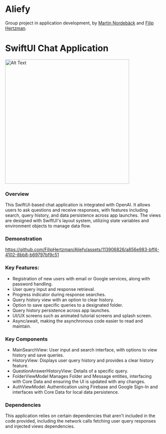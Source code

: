 # Aliefy
Group project in application development, by [Martin Nordebäck](https://github.com/Martin-Nordeback) and 
[Filip Hertzman](https://github.com/FilipHertzman).
# SwiftUI Chat Application
<img src="https://github.com/Martin-Nordeback/ChatOrganizer/assets/113906826/105fcbc9-50df-4a09-94d5-7313816f6e31" alt="Alt Text" width="400" height="400" />  

### Overview
This SwiftUI-based chat application is integrated with OpenAI. It allows users to ask questions and receive responses, with features including search, query history, and data persistence across app launches. The views are designed with SwiftUI's layout system, utilizing state variables and environment objects to manage data flow.

### Demonstration
https://github.com/FilipHertzman/Aliefy/assets/113906826/a856e983-bff4-4102-8bb8-b69797bf9c51



### Key Features:
- Registration of new users with email or Google services, along with password handling.
- User query input and response retrieval.
- Progress indicator during response searches.
- Query history view with an option to clear history.
- Option to save specific queries to a designated folder.
- Query history persistence across app launches.
- UI/UX screens such as animated tutorial screens and splash screen.
- Async/await, making the asynchronous code easier to read and maintain.

### Key Components
- MainSearchView: User input and search interface, with options to view history and save queries.
- HistoryView: Displays user query history and provides a clear history feature.
- QuestionAnswerHistoryView: Details of a specific query.
- FolderViewModel Manages Folder and Message entities, interfacing with Core Data and ensuring the UI is updated with any changes.
- AuthViewModel: Authentication using Firebase and Google Sign-In and interfaces with Core Data for local data persistence.

### Dependencies
This application relies on certain dependencies that aren't included in the code provided, including the network calls fetching user query responses and injected views dependencies.

